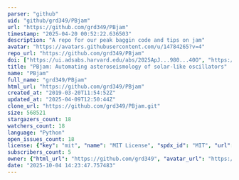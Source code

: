 ```yaml
---
parser: "github"
uid: "github/grd349/PBjam"
url: "https://github.com/grd349/PBjam"
timestamp: "2025-04-20 00:52:22.636503"
description: "A repo for our peak baggin code and tips on jam"
avatar: "https://avatars.githubusercontent.com/u/14784265?v=4"
repo_url: "https://github.com/grd349/PBjam"
doi: ["https://ui.adsabs.harvard.edu/abs/2025ApJ...980...40O", "https://ui.adsabs.harvard.edu/abs/2021AJ....161...62N", "https://ui.adsabs.harvard.edu/abs/2025ascl.soft04002N/abstract"]
title: "PBjam: Automating asteroseismology of solar-like oscillators"
name: "PBjam"
full_name: "grd349/PBjam"
html_url: "https://github.com/grd349/PBjam"
created_at: "2019-03-20T11:54:52Z"
updated_at: "2025-04-09T12:50:44Z"
clone_url: "https://github.com/grd349/PBjam.git"
size: 568521
stargazers_count: 18
watchers_count: 18
language: "Python"
open_issues_count: 18
license: {"key": "mit", "name": "MIT License", "spdx_id": "MIT", "url": "https://api.github.com/licenses/mit", "node_id": "MDc6TGljZW5zZTEz"}
subscribers_count: 5
owner: {"html_url": "https://github.com/grd349", "avatar_url": "https://avatars.githubusercontent.com/u/14784265?v=4", "login": "grd349", "type": "User"}
date: "2025-10-04 14:23:47.757483"
---
```

